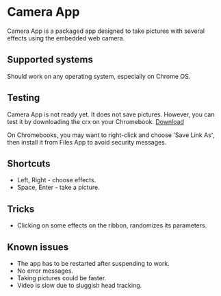 Camera App
==========

Camera App is a packaged app designed to take pictures with several effects using the embedded web camera.

Supported systems
-----------------
Should work on any operating system, especially on Chrome OS.

Testing
-------

Camera App is not ready yet. It does not save pictures. However, you can test it by downloading the crx on your Chromebook.
[Download](https://github.com/GoogleChrome/camera-app/blob/master/build/camera.crx?raw=true)

On Chromebooks, you may want to right-click and choose 'Save Link As', then install it from Files App to avoid security messages.

Shortcuts
---------
* Left, Right - choose effects.
* Space, Enter - take a picture.

Tricks
------
* Clicking on some effects on the ribbon, randomizes its parameters.


Known issues
------------
* The app has to be restarted after suspending to work.
* No error messages.
* Taking pictures could be faster.
* Video is slow due to sluggish head tracking.

